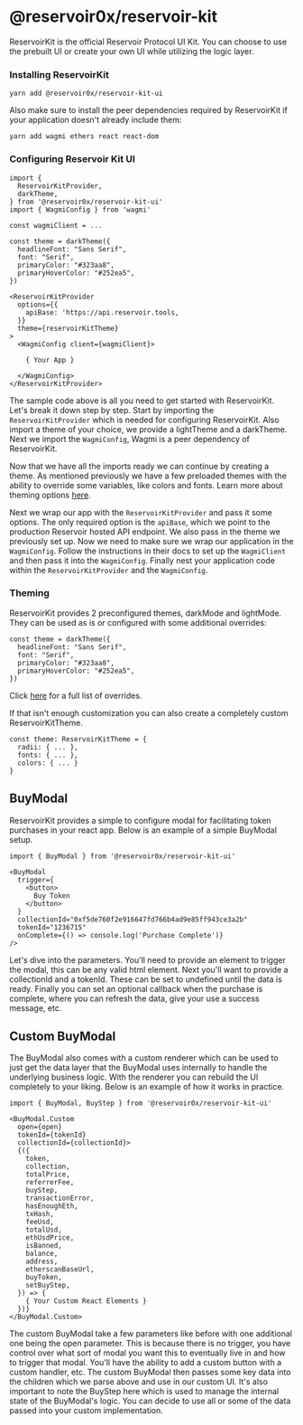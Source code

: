 # @reservoir0x/reservoir-kit

ReservoirKit is the official Reservoir Protocol UI Kit. You can choose to use the prebuilt UI or create your own UI while utilizing the logic layer.

### Installing ReservoirKit

```
yarn add @reservoir0x/reservoir-kit-ui
```

Also make sure to install the peer dependencies required by ReservoirKit if your application doesn't already include them:

```
yarn add wagmi ethers react react-dom
```

### Configuring Reservoir Kit UI

```
import {
  ReservoirKitProvider,
  darkTheme,
} from '@reservoir0x/reservoir-kit-ui'
import { WagmiConfig } from 'wagmi'

const wagmiClient = ...

const theme = darkTheme({
  headlineFont: "Sans Serif",
  font: "Serif",
  primaryColor: "#323aa8",
  primaryHoverColor: "#252ea5",
})

<ReservoirKitProvider
  options={{
    apiBase: 'https://api.reservoir.tools,
  }}
  theme={reservoirKitTheme}
>
  <WagmiConfig client={wagmiClient}>

    { Your App }

  </WagmiConfig>
</ReservoirKitProvider>
```

The sample code above is all you need to get started with ReservoirKit. Let's break it down step by step. Start by importing the `ReservoirKitProvider` which is needed for configuring ReservoirKit. Also import a theme of your choice, we provide a lightTheme and a darkTheme. Next we import the `WagmiConfig`, Wagmi is a peer dependency of ReservoirKit.

Now that we have all the imports ready we can continue by creating a theme. As mentioned previously we have a few preloaded themes with the ability to override some variables, like colors and fonts. Learn more about theming options [here](#theming).

Next we wrap our app with the `ReservoirKitProvider` and pass it some options. The only required option is the `apiBase`, which we point to the production Reservoir hosted API endpoint. We also pass in the theme we previously set up. Now we need to make sure we wrap our application in the `WagmiConfig`. Follow the instructions in their docs to set up the `WagmiClient` and then pass it into the `WagmiConfig`. Finally nest your application code within the `ReservoirKitProvider` and the `WagmiConfig`.

### Theming

ReservoirKit provides 2 preconfigured themes, darkMode and lightMode. They can be used as is or configured with some additional overrides:

```
const theme = darkTheme({
  headlineFont: "Sans Serif",
  font: "Serif",
  primaryColor: "#323aa8",
  primaryHoverColor: "#252ea5",
})
```

Click [here](https://github.com/reservoirprotocol/reservoir-kit/blob/main/packages/ui/src/themes/ReservoirKitTheme.ts#L73) for a full list of overrides.

If that isn't enough customization you can also create a completely custom ReservoirKitTheme.

```
const theme: ReservoirKitTheme = {
  radii: { ... },
  fonts: { ... },
  colors: { ... }
}
```

## BuyModal

ReservoirKit provides a simple to configure modal for facilitating token purchases in your react app. Below is an example of a simple BuyModal setup.

```
import { BuyModal } from '@reservoir0x/reservoir-kit-ui'

<BuyModal
  trigger={
    <button>
      Buy Token
    </button>
  }
  collectionId="0xf5de760f2e916647fd766b4ad9e85ff943ce3a2b"
  tokenId="1236715"
  onComplete={() => console.log('Purchase Complete')}
/>
```

Let's dive into the parameters. You'll need to provide an element to trigger the modal, this can be any valid html element. Next you'll want to provide a collectionId and a tokenId. These can be set to undefined until the data is ready. Finally you can set an optional callback when the purchase is complete, where you can refresh the data, give your use a success message, etc.

## Custom BuyModal

The BuyModal also comes with a custom renderer which can be used to just get the data layer that the BuyModal uses internally to handle the underlying business logic. With the renderer you can rebuild the UI completely to your liking. Below is an example of how it works in practice.

```
import { BuyModal, BuyStep } from '@reservoir0x/reservoir-kit-ui'

<BuyModal.Custom
  open={open}
  tokenId={tokenId}
  collectionId={collectionId}>
  {({
    token,
    collection,
    totalPrice,
    referrerFee,
    buyStep,
    transactionError,
    hasEnoughEth,
    txHash,
    feeUsd,
    totalUsd,
    ethUsdPrice,
    isBanned,
    balance,
    address,
    etherscanBaseUrl,
    buyToken,
    setBuyStep,
  }) => {
    { Your Custom React Elements }
  })}
</BuyModal.Custom>
```

The custom BuyModal take a few parameters like before with one additional one being the open parameter. This is because there is no trigger, you have control over what sort of modal you want this to eventually live in and how to trigger that modal. You'll have the ability to add a custom button with a custom handler, etc. The custom BuyModal then passes some key data into the children which we parse above and use in our custom UI. It's also important to note the BuyStep here which is used to manage the internal state of the BuyModal's logic. You can decide to use all or some of the data passed into your custom implementation.
